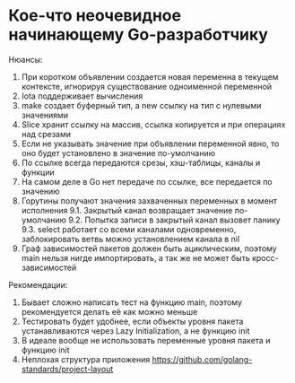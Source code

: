 Кое-что неочевидное начинающему Go-разработчику
===

Нюансы:
1. При коротком объявлении создается новая переменна в текущем контексте, игнорируя существование одноименной переменной
2. Iota поддерживает вычисления
3. make создает буферный тип, а new ссылку на тип с нулевыми значениями
4. Slice хранит ссылку на массив, ссылка копируется и при операциях над срезами
5. Если не указывать значение при объявлении переменной явно, то оно будет установлено в значение по-умолчанию
6. По ссылке всегда передаются срезы, хэш-таблицы, каналы и функции
7. На самом деле в Go нет передаче по ссылке, все передается по значению
8. Горутины получают значения захваченных переменных в момент исполнения
9.1. Закрытый канал возвращает значение по-умолчанию 
9.2. Попытка записи в закрытый канал вызовет панику
9.3. select работает со всеми каналами одновременно, заблокировать ветвь можно установлением канала в nil
10. Граф зависимостей пакетов должен быть ациклическим, поэтому main нельзя нигде импортировать, а так же не может быть кросс-зависимостей

Рекомендации:
1. Бывает сложно написать тест на функцию main, поэтому рекомендуется делать её как можно меньше
2. Тестировать будет удобнее, если объекты уровня пакета устанавливаются через Lazy Initialization, а не функцию init
3. В идеале вообще не использовать переменные уровня пакета и функцию init
4. Неплохая структура приложения https://github.com/golang-standards/project-layout

